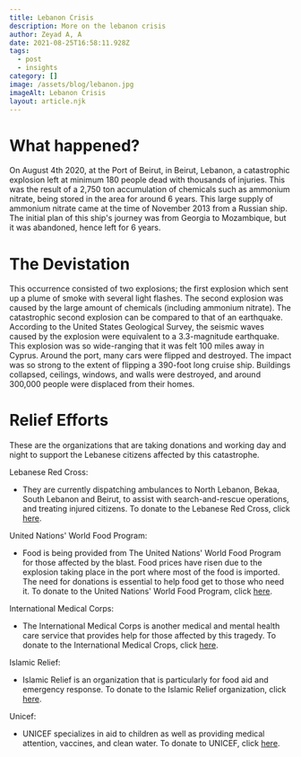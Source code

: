```yaml
---
title: Lebanon Crisis
description: More on the lebanon crisis
author: Zeyad A, A
date: 2021-08-25T16:58:11.928Z
tags:
  - post
  - insights
category: []
image: /assets/blog/lebanon.jpg
imageAlt: Lebanon Crisis
layout: article.njk
---
```

# What happened?

On August 4th 2020, at the Port of Beirut, in Beirut, Lebanon, a catastrophic explosion left at minimum 180 people dead with thousands of injuries. This was the result of a 2,750 ton accumulation of chemicals such as ammonium nitrate, being stored in the area for around 6 years. This large supply of ammonium nitrate came at the time of November 2013 from a Russian ship. The initial plan of this ship's journey was from Georgia to Mozambique, but it was abandoned, hence left for 6 years.



# The Devistation

This occurrence consisted of two explosions; the first explosion which sent up a plume of smoke with several light flashes. The second explosion was caused by the large amount of chemicals (including ammonium nitrate). The catastrophic second explosion can be compared to that of an earthquake. According to the United States Geological Survey, the seismic waves caused by the explosion were equivalent to a 3.3-magnitude earthquake. This explosion was so wide-ranging that it was felt 100 miles away in Cyprus. Around the port, many cars were flipped and destroyed. The impact was so strong to the extent of flipping a 390-foot long cruise ship. Buildings collapsed, ceilings, windows, and walls were destroyed, and around 300,000 people were displaced from their homes.



# Relief Efforts

These are the organizations that are taking donations and working day and night to support the Lebanese citizens affected by this catastrophe.

Lebanese Red Cross:

- They are currently dispatching ambulances to North Lebanon, Bekaa, South Lebanon and Beirut, to assist with search-and-rescue operations, and treating injured citizens. To donate to the Lebanese Red Cross, click [here](https://www.supportlrc.app/donate/donate).

United Nations' World Food Program:

- Food is being provided from The United Nations' World Food Program for those affected by the blast. Food prices have risen due to the explosion taking place in the port where most of the food is imported. The need for donations is essential to help food get to those who need it. To donate to the United Nations' World Food Program, click [here](https://secure.wfpusa.org/donate/urgent-support-emergency-humanitarian-response-lebanon?ms=2008_UNR_LebanonEmergency_NYT_WEB).

International Medical Corps:

- The International Medical Corps is another medical and mental health care service that provides help for those affected by this tragedy. To donate to the International Medical Crops, click [here](https://give.internationalmedicalcorps.org/page/65328/donate/1?ea.tracking.id=DP~LB21~DPHPL2108).

Islamic Relief:

- Islamic Relief is an organization that is particularly for food aid and emergency response. To donate to the Islamic Relief organization, click [here](https://irusa.org/middle-east/lebanon/?utm_source=Website&utm_medium=Social%20Media&utm_campaign=Lebanon%20Emergency).

Unicef:

- UNICEF specializes in aid to children as well as providing medical attention, vaccines, and clean water. To donate to UNICEF, click [here](https://www.unicefusa.org/?form=LebanonEmergency&utm_campaign=20200805_Emergencies&utm_medium=Referral&utm_source=PRGeneralOnline+Broadcast&utm_content=LebanonDonate&ms=Referral_PRL_2020_Emergencies_20200805_PRGeneralOnline+Broadcast_LebanonDonate_none_none&initialms=Referral_PRL_2020_Emergencies_20200805_PRGeneralOnline+Broadcast_LebanonDonate_none_none).

